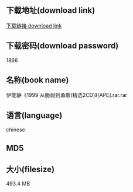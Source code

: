 ## 下载地址(download link)
[下载链接 download link](https://tutu365.netlify.app/?s=%E4%BC%8A%E8%83%BD%E9%9D%99%E3%80%8A1999+%E4%BB%8E%E8%84%86%E5%BC%B1%E5%88%B0%E5%8B%87%E6%95%A2%28%E7%B2%BE%E9%80%892CD%29%E3%80%8B%5BAPE%5D.rar)

## 下载密码(download password)
1866

## 名称(book name)
伊能静《1999 从脆弱到勇敢(精选2CD)》[APE].rar.rar

## 语言(language)
chinese

## MD5


## 大小(filesize)
493.4 MB
